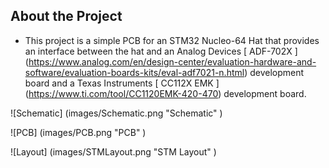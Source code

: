 
## About the Project

- This project is a simple PCB for an STM32 Nucleo-64 Hat that provides an interface between the hat and an Analog Devices [ ADF-702X ] (https://www.analog.com/en/design-center/evaluation-hardware-and-software/evaluation-boards-kits/eval-adf7021-n.html) development board and a Texas Instruments [ CC112X EMK ] (https://www.ti.com/tool/CC1120EMK-420-470) development board.


![Schematic] (images/Schematic.png "Schematic" )

![PCB] (images/PCB.png "PCB" )

![Layout] (images/STMLayout.png "STM Layout" )

